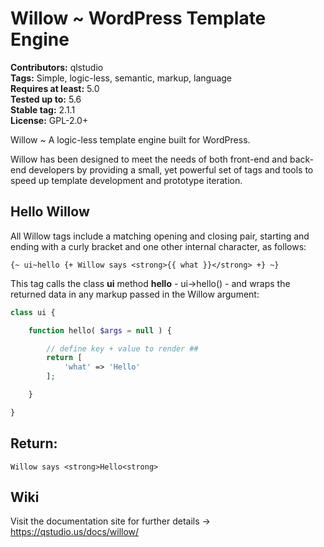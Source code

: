 # Willow ~ WordPress Template Engine #
**Contributors:** qlstudio  
**Tags:** Simple, logic-less, semantic, markup, language  
**Requires at least:** 5.0  
**Tested up to:** 5.6  
**Stable tag:** 2.1.1   
**License:** GPL-2.0+  

Willow ~ A logic-less template engine built for WordPress.

Willow has been designed to meet the needs of both front-end and back-end developers by providing a small, yet powerful set of tags and tools to speed up template development and prototype iteration.

## Hello Willow

All Willow tags include a matching opening and closing pair, starting and ending with a curly bracket and one other internal character, as follows:

```
{~ ui~hello {+ Willow says <strong>{{ what }}</strong> +} ~}
```

This tag calls the class **ui** method **hello** - ui->hello() - and wraps the returned data in any markup passed in the Willow argument: 

```php
class ui {

	function hello( $args = null ) {

		// define key + value to render ##
		return [
			'what' => 'Hello'
		];

	}

}
```

## Return:

```
Willow says <strong>Hello<strong>
```
## Wiki

Visit the documentation site for further details -> https://qstudio.us/docs/willow/
